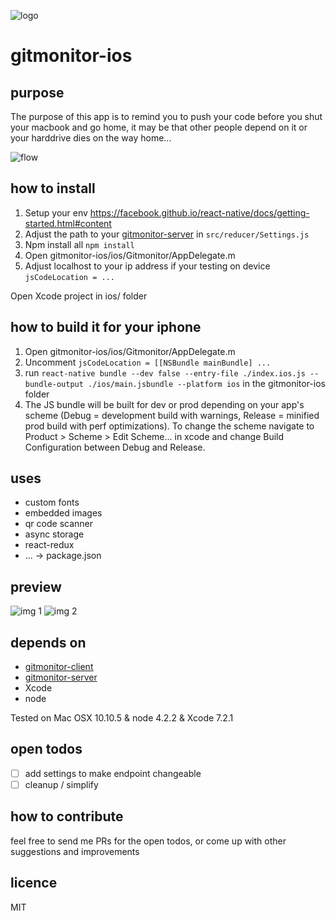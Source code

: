 ![logo](https://github.com/theotow/gitmonitor-ios/raw/master/github/120x120.png "logo")

# gitmonitor-ios

## purpose

The purpose of this app is to remind you to push your code before you shut your macbook and go home, it may be that other people depend on it or your harddrive dies on the way home...

![flow](https://github.com/theotow/gitmonitor-ios/raw/master/github/flow.png "flow")

## how to install

1. Setup your env https://facebook.github.io/react-native/docs/getting-started.html#content
2. Adjust the path to your [gitmonitor-server](https://github.com/theotow/gitmonitor-server) in ```src/reducer/Settings.js```
3. Npm install all ```npm install```
4. Open gitmonitor-ios/ios/Gitmonitor/AppDelegate.m
5. Adjust localhost to your ip address if your testing on device ```jsCodeLocation = ...```

Open Xcode project in ios/ folder

## how to build it for your iphone

1. Open gitmonitor-ios/ios/Gitmonitor/AppDelegate.m
2. Uncomment ```jsCodeLocation = [[NSBundle mainBundle] ...```
3. run ```react-native bundle --dev false --entry-file ./index.ios.js --bundle-output ./ios/main.jsbundle --platform ios``` in the gitmonitor-ios folder
4. The JS bundle will be built for dev or prod depending on your app's scheme (Debug = development build with warnings, Release = minified prod build with perf optimizations). To change the scheme navigate to Product > Scheme > Edit Scheme... in xcode and change Build Configuration between Debug and Release.

## uses

* custom fonts
* embedded images
* qr code scanner
* async storage
* react-redux
* ... -> package.json

## preview

![img 1](https://github.com/theotow/gitmonitor-ios/raw/master/github/IMG_1743.PNG "img1")
![img 2](https://github.com/theotow/gitmonitor-ios/raw/master/github/IMG_1742.PNG "img2")


## depends on

* [gitmonitor-client](https://github.com/theotow/gitmonitor-client)
* [gitmonitor-server](https://github.com/theotow/gitmonitor-server)
* Xcode
* node

Tested on Mac OSX 10.10.5 & node 4.2.2 & Xcode 7.2.1

## open todos

* [ ] add settings to make endpoint changeable
* [ ] cleanup / simplify

## how to contribute

feel free to send me PRs for the open todos, or come up with other suggestions and improvements

## licence

MIT
